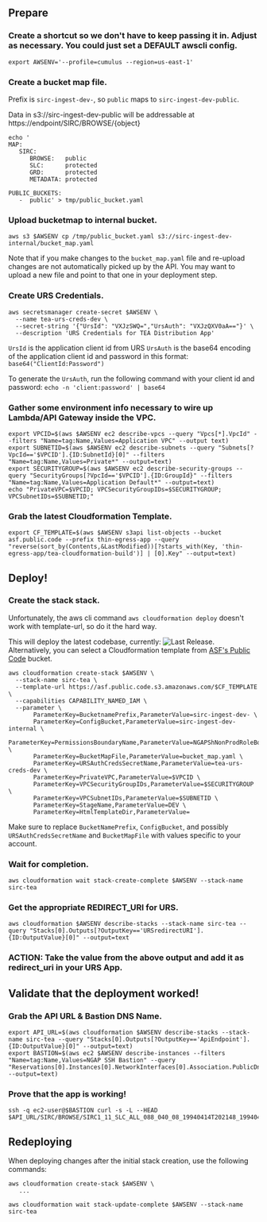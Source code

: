 ## Prepare

### Create a shortcut so we don't have to keep passing it in. Adjust as necessary. You could just set a DEFAULT awscli config.
```
export AWSENV='--profile=cumulus --region=us-east-1'
```

### Create a bucket map file.

Prefix is `sirc-ingest-dev-`, so  `public` maps to `sirc-ingest-dev-public`.

Data in s3://sirc-ingest-dev-public will be addressable at https://endpoint/SIRC/BROWSE/{object}

```
echo '
MAP:
   SIRC:
      BROWSE:   public
      SLC:      protected
      GRD:      protected
      METADATA: protected

PUBLIC_BUCKETS:
   -  public' > tmp/public_bucket.yaml
```

### Upload bucketmap to internal bucket.
```
aws s3 $AWSENV cp /tmp/public_bucket.yaml s3://sirc-ingest-dev-internal/bucket_map.yaml
```

Note that if you make changes to the `bucket_map.yaml` file and re-upload changes are not automatically picked up by the API. You may want to upload a new file and point to that one in your deployment step.

### Create URS Credentials.
```
aws secretsmanager create-secret $AWSENV \
  --name tea-urs-creds-dev \
  --secret-string '{"UrsId": "VXJzSWQ=","UrsAuth": "VXJzQXV0aA=="}' \
  --description 'URS Credentials for TEA Distribution App'
```

`UrsId` is the application client id from URS
`UrsAuth` is the base64 encoding of the application client id and password in this format: `base64("ClientId:Password")`

To generate the `UrsAuth`, run the following command with your client id and password: `echo -n 'client:password' | base64`

### Gather some environment info necessary to wire up Lambda/API Gateway inside the VPC.
```
export VPCID=$(aws $AWSENV ec2 describe-vpcs --query "Vpcs[*].VpcId" --filters "Name=tag:Name,Values=Application VPC" --output text)
export SUBNETID=$(aws $AWSENV ec2 describe-subnets --query "Subnets[?VpcId=='$VPCID'].{ID:SubnetId}[0]" --filters "Name=tag:Name,Values=Private*" --output=text)
export SECURITYGROUP=$(aws $AWSENV ec2 describe-security-groups --query "SecurityGroups[?VpcId=='$VPCID'].{ID:GroupId}" --filters "Name=tag:Name,Values=Application Default*" --output=text)
echo "PrivateVPC=$VPCID; VPCSecurityGroupIDs=$SECURITYGROUP; VPCSubnetIDs=$SUBNETID;"
```

### Grab the latest Cloudformation Template.
```
export CF_TEMPLATE=$(aws $AWSENV s3api list-objects --bucket asf.public.code --prefix thin-egress-app --query "reverse(sort_by(Contents,&LastModified))[?starts_with(Key, 'thin-egress-app/tea-cloudformation-build')] | [0].Key" --output=text)
```

## Deploy!

### Create the stack stack.

Unfortunately, the aws cli command `aws cloudformation deploy` doesn't work with template-url, so do it the hard way.

This will deploy the latest codebase, currently: ![Last Release](https://img.shields.io/endpoint.svg?url=https%3A%2F%2Fs3.amazonaws.com%2Fasf.public.code%2Fthin-egress-app%2Flastrelease.json). Alternatively, you can select a Cloudformation template from [ASF's Public Code](https://s3.amazonaws.com/asf.public.code/index.html) bucket.


```
aws cloudformation create-stack $AWSENV \
  --stack-name sirc-tea \
  --template-url https://asf.public.code.s3.amazonaws.com/$CF_TEMPLATE \
  --capabilities CAPABILITY_NAMED_IAM \
  --parameter \
       ParameterKey=BucketnamePrefix,ParameterValue=sirc-ingest-dev- \
       ParameterKey=ConfigBucket,ParameterValue=sirc-ingest-dev-internal \
       ParameterKey=PermissionsBoundaryName,ParameterValue=NGAPShNonProdRoleBoundary \
       ParameterKey=BucketMapFile,ParameterValue=bucket_map.yaml \
       ParameterKey=URSAuthCredsSecretName,ParameterValue=tea-urs-creds-dev \
       ParameterKey=PrivateVPC,ParameterValue=$VPCID \
       ParameterKey=VPCSecurityGroupIDs,ParameterValue=$SECURITYGROUP \
       ParameterKey=VPCSubnetIDs,ParameterValue=$SUBNETID \
       ParameterKey=StageName,ParameterValue=DEV \
       ParameterKey=HtmlTemplateDir,ParameterValue=
```

Make sure to replace `BucketNamePrefix`, `ConfigBucket`, and possibly `URSAuthCredsSecretName` and `BucketMapFile` with values specific to your account.

### Wait for completion.
```
aws cloudformation wait stack-create-complete $AWSENV --stack-name sirc-tea
```

### Get the appropriate REDIRECT_URI for URS.
```
aws cloudformation $AWSENV describe-stacks --stack-name sirc-tea --query "Stacks[0].Outputs[?OutputKey=='URSredirectURI'].{ID:OutputValue}[0]" --output=text
```

### ACTION: Take the value from the above output and add it as redirect_uri in your URS App.

## Validate that the deployment worked!

###  Grab the API URL & Bastion DNS Name.
```
export API_URL=$(aws cloudformation $AWSENV describe-stacks --stack-name sirc-tea --query "Stacks[0].Outputs[?OutputKey=='ApiEndpoint'].{ID:OutputValue}[0]" --output=text)
export BASTION=$(aws ec2 $AWSENV describe-instances --filters "Name=tag:Name,Values=NGAP SSH Bastion" --query "Reservations[0].Instances[0].NetworkInterfaces[0].Association.PublicDnsName" --output=text)
```

###  Prove that the app is working!
```
ssh -q ec2-user@$BASTION curl -s -L --HEAD $API_URL/SIRC/BROWSE/SIRC1_11_SLC_ALL_088_040_08_19940414T202148_19940414T202202_browse.png
```

## Redeploying

When deploying changes after the initial stack creation, use the following commands:

```
aws cloudformation create-stack $AWSENV \
   ...
```

```
aws cloudformation wait stack-update-complete $AWSENV --stack-name sirc-tea
```

